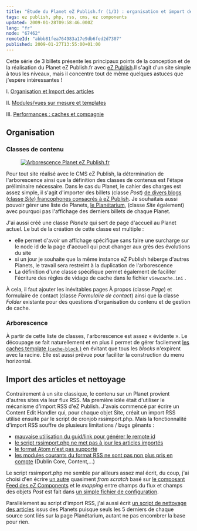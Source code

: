 ```yaml
---
title: "Étude du Planet eZ Publish.fr (1/3) : organisation et import des articles"
tags: ez publish, php, rss, cms, ez components
updated: 2009-01-28T09:58:46.000Z
lang: "fr"
node: "67462"
remoteId: "abbb81fea764983a17e9db6fed2d7307"
published: 2009-01-27T13:55:00+01:00
---
```


Cette série de 3 billets présente les principaux points de la conception et de la réalisation du Planet eZ Publish.fr avec [eZ Publish](/tag/ez-publish).Il s'agit d'un site simple à tous les niveaux, mais il concentre tout de même quelques astuces que j'espère intéressantes !


I. [Organisation et Import des articles](/post/etude-du-planet-ez-publish-fr-1-3-organisation-et-import-des-articles)

II. [Modules/vues sur mesure et templates](/post/etude-du-planet-ez-publish-fr-2-3-modules-vues-et-templates)

III. [Performances : caches et compagnie](/post/etude-du-planet-ez-publish-fr-3-3-performances-caches-et-compagnie)


## Organisation


### Classes de contenu

<figure class="object-left"><a href="/images/arborescence-planet-ez-publish-fr.png"><img loading="lazy" src="/images//arborescence-planet-ez-publish-fr.png" alt="Arborescence Planet eZ Publish.fr">
</a></figure>


Pour tout site réalisé avec le CMS eZ Publish, la détermination de l'arborescence ainsi que la définition des classes de contenus est l'étape préliminaire nécessaire. Dans le cas du Planet, le cahier des charges est assez simple, il s'agit d'importer des billets (classe *Post*) [de divers blogs (classe *Site*) francophones consacrés à eZ Publish](http://www.planet-ezpublish.fr/blogs). Je souhaitais aussi pouvoir gérer une liste de Planets, [le Planétarium](http://www.planet-ezpublish.fr/planetarium), (classe *Site* également) avec pourquoi pas l'affichage des derniers billets de chaque Planet.


J'ai aussi créé une classe *Planete* qui sert de page d'accueil au Planet actuel. Le but de la création de cette classe est multiple :

* elle permet d'avoir un affichage spécifique sans faire une surcharge sur le node id de la page d'accueil qui peut changer aux grès des évolutions du site
* si un jour je souhaite que la même instance eZ Publish héberge d'autres Planets, le travail sera restreint à la duplication de l'arborescence
* La définition d'une classe spécifique permet également de faciliter l'écriture des règles de vidage de cache dans le fichier <code>viewcache.ini</code>
.

À cela, il faut ajouter les inévitables pages À propos (classe *Page*) et formulaire de contact (classe *Formulaire de contact*) ainsi que la classe *Folder* existante pour des questions d'organisation du contenu et de gestion de cache.


### Arborescence


À partir de cette liste de classes, l'arborescence est assez « évidente ». Le découpage se fait naturellement et en plus il permet de gérer facilement [les caches template (<code>cache-block</code>
)](http://ez.no/doc/ez_publish/technical_manual/4_0/reference/template_functions/miscellaneous/cache_block) en évitant que tous les *blocks* n'expirent avec la racine. Elle est aussi prévue pour faciliter la construction du menu horizontal.


## Import des articles et nettoyage


Contrairement à un site classique, le contenu sur un Planet provient d'autres sites via leur flux RSS. Ma première idée était d'utiliser le mécanisme d'import RSS d'eZ Publish. J'avais commencé par écrire un Content Edit Handler qui, pour chaque objet Site, créait un import RSS utilisé ensuite par le script de cronjob rssimport.php. Mais la fonctionnalité d'import RSS souffre de plusieurs limitations / bugs gênants :

* [mauvaise utilisation du guid/link pour générer le remote id](http://issues.ez.no/14296)
* [le script rssimport.php ne met pas à jour les articles importés](http://issues.ez.no/2318)
* [le format Atom n'est pas supporté](http://issues.ez.no/2318)
* [les modules courants du format RSS ne sont pas non plus pris en compte](http://issues.ez.no/10100) (Dublin Core, Content,…)

Le script rssimport.php me semble par ailleurs assez mal écrit, du coup, j'ai choisi d'en écrire [un autre](https://github.com/dpobel/planet-ezpublish.fr/blob/master/legacy/extensions/planete/cronjobs/rssimport_planete.php) quasiment *from scratch* basé sur [le composant Feed des eZ Components](http://ezcomponents.org/docs/api/trunk/classtrees_Feed.html) et le *mapping* entre champs du flux et champs des objets *Post* est fait dans [un simple fichier de configuration](https://github.com/dpobel/planet-ezpublish.fr/blob/master/legacy/extensions/planete/settings/planete.ini.append.php).


Parallèlement au script d'import RSS, j'ai aussi écrit [un script de nettoyage des articles](https://github.com/dpobel/planet-ezpublish.fr/blob/master/legacy/extensions/planete/cronjobs/cleanup_planetarium.php) issus des Planets puisque seuls les 5 derniers de chaque source sont liés sur la page Planétarium, autant ne pas encombrer la base pour rien.

